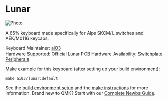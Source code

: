 # Lunar

![Photo](https://i.imgur.com/hYoW8IJ.jpg)

A 65% keyboard made specifically for Alps SKCM/L switches and AEK/M0116 keycaps.

Keyboard Maintainer: [ai03](https://github.com/ai03-2725)  
Hardware Supported: Official Lunar PCB
Hardware Availability: [Switchplate Peripherals](https://switchplate.co/)

Make example for this keyboard (after setting up your build environment):

    make ai03/lunar:default

See the [build environment setup](https://docs.qmk.fm/#/getting_started_build_tools) and the [make instructions](https://docs.qmk.fm/#/getting_started_make_guide) for more information. Brand new to QMK? Start with our [Complete Newbs Guide](https://docs.qmk.fm/#/newbs).
